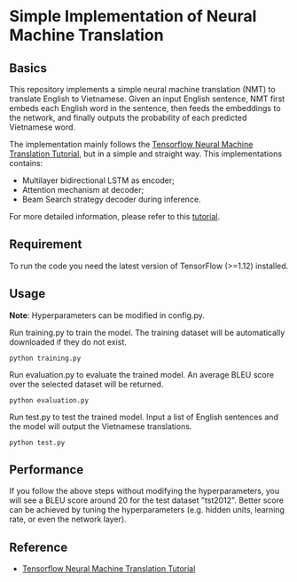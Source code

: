 # Simple Implementation of Neural Machine Translation
## Basics
This repository implements a simple neural machine translation (NMT) to translate English to Vietnamese. Given an input English sentence, NMT first embeds each English word in the sentence, then feeds the embeddings to the network, and finally outputs the probability of each predicted Vietnamese word. 

The implementation mainly follows the [Tensorflow Neural Machine Translation Tutorial](https://github.com/tensorflow/nmt), but in a simple and straight way. This implementations contains:
- Multilayer bidirectional LSTM as encoder;
- Attention mechanism at decoder;
- Beam Search strategy decoder during inference.

For more detailed information, please refer to this [tutorial](https://github.com/tensorflow/nmt).

## Requirement
To run the code you need the latest version of TensorFlow (>=1.12) installed.

## Usage
**Note**: Hyperparameters can be modified in config.py.

Run training.py to train the model. The training dataset will be automatically downloaded if they do not exist.
```
python training.py
```

Run evaluation.py to evaluate the trained model. An average BLEU score over the selected dataset will be returned.
```
python evaluation.py
```

Run test.py to test the trained model. Input a list of English sentences and the model will output the Vietnamese translations.
```
python test.py
```

## Performance
If you follow the above steps without modifying the hyperparameters, you will see a BLEU score around 20 for the test dataset "tst2012". Better score can be achieved by tuning the hyperparameters (e.g. hidden units, learning rate, or even the network layer).

## Reference
- [Tensorflow Neural Machine Translation Tutorial](https://github.com/tensorflow/nmt)

